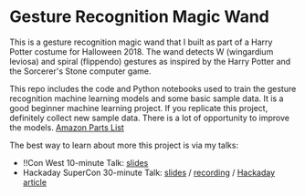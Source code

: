 # Gesture Recognition Magic Wand

This is a gesture recognition magic wand that I built as part of a Harry Potter costume for Halloween 2018. The wand detects W (wingardium leviosa) and spiral (flippendo) gestures as inspired by the Harry Potter and the Sorcerer's Stone computer game. 

This repo includes the code and Python notebooks used to train the gesture recognition machine learning models and some basic sample data. It is a good beginner machine learning project. If you replicate this project, definitely collect new sample data. There is a lot of opportunity to improve the models.
[Amazon Parts List](https://smile.amazon.com/hz/wishlist/ls/16SIC5RKC32TC/ref=cm_go_nav_hz?sa-no-redirect=1)

The best way to learn about more this project is via my talks:

* !!Con West 10-minute Talk: [slides](https://docs.google.com/presentation/d/1J6dr6d0nctz3JKKMtB953UbnAGXBKAVPuCJRUvJ6pq4/edit#slide=id.g506f957dc8_0_2)
* Hackaday SuperCon 30-minute Talk: [slides](https://docs.google.com/presentation/d/1LbuU7NLAn-FrC9OWS_YPspzu23jBHELe89zSmYk8TOE/edit#slide=id.p) / [recording](https://www.youtube.com/watch?v=EhxpWL65QFM) / [Hackaday article](https://hackaday.com/2018/12/07/magic-wand-learns-spells-through-machine-learning-and-an-imu/)

